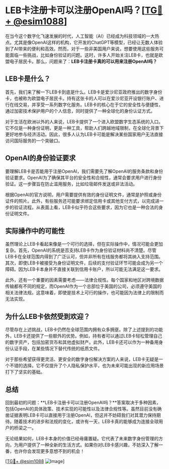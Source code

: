# LEB卡注册卡可以注册OpenAI吗？[[TG💪+ @esim1088](https://t.me/s/esim1088)]

在当今这个数字化飞速发展的时代，人工智能（AI）已经成为科技领域的一大热点。尤其是像OpenAI这样的机构，它开发的ChatGPT等模型，已经让无数人体验到了AI带来的便利和高效。然而，对于一些非美国用户来说，想要使用这些服务可能面临一些挑战，比如身份验证的问题。这时，许多人开始关注LEB卡，也就是欧盟电子居民卡。那么，问题来了：**LEB卡注册卡真的可以用来注册OpenAI吗？**

## LEB卡是什么？

首先，我们来了解一下LEB卡到底是什么。LEB卡是爱沙尼亚政府推出的数字身份卡，也被称为欧盟电子居民卡。持有这张卡的人可以在爱沙尼亚开设银行账户、进行在线交易，并享受一系列数字化服务。LEB卡的核心在于它的安全性与便捷性，通过加密技术保护用户的个人信息，同时提供了一种全球化的身份认证方式。

对于生活在欧洲以外的人来说，LEB卡提供了一个进入欧盟数字生态系统的入口。它不仅是一种身份证明，更是一种工具，帮助人们跨越地域限制，在全球化背景下更好地参与经济活动。因此，很多人认为LEB卡可能是解决某些国家用户无法直接访问国际服务的一个突破口。

## OpenAI的身份验证要求

要理解LEB卡是否能用于注册OpenAI，我们需要先了解OpenAI的服务条款和身份验证要求。OpenAI为了确保其平台的安全性和合规性，通常会要求用户进行身份验证。这一步骤旨在防止滥用服务，比如垃圾邮件发送或非法活动。

根据OpenAI的官方说明，用户需要提供有效的身份证明文件，通常是护照或身份证件的照片。此外，有些服务还可能要求绑定信用卡或其他支付方式，以完成进一步的验证流程。从表面上看，LEB卡似乎符合这些要求，因为它也是一种合法的身份证明文件。

## 实际操作中的可能性

虽然理论上LEB卡看起来像是一个可行的选择，但在实际操作中，情况可能会更加复杂。首先，OpenAI的系统是否支持LEB卡作为身份验证材料尚不清楚。尽管LEB卡在全球范围内得到了广泛认可，但并非所有在线服务都将其纳入支持范围。其次，即使LEB卡被接受为身份证明文件，后续的支付验证环节可能会成为另一个障碍。因为LEB卡本身并不直接关联到信用卡账户，所以可能无法满足这一要求。

此外，还有一个重要的因素需要考虑——法律合规性。每个国家和地区对跨境数据传输都有不同的规定，而OpenAI作为一个总部位于美国的公司，必须遵守美国的相关法律法规。这意味着，即使是技术上可行的操作，也可能因为法律上的限制而无法实现。

## 为什么LEB卡依然受到欢迎？

尽管存在上述挑战，LEB卡仍然在全球范围内拥有众多拥趸。除了上述提到的功能外，LEB卡还提供了一些额外的优势。例如，持有者可以通过LEB卡轻松管理自己的数字资产，包括加密货币和其他虚拟财产。此外，LEB卡还可以作为一种备用身份认证手段，在某些情况下替代传统的纸质文件。

对于那些希望获得更灵活、更安全的数字身份解决方案的人来说，LEB卡无疑是一个不错的选择。它不仅提升了个人隐私保护水平，也为未来可能出现的新应用场景打下了坚实的基础。

## 总结

回到最初的问题：**LEB卡注册卡可以注册OpenAI吗？**答案取决于多种因素，包括OpenAI的具体政策、技术实现的可能性以及法律合规性等。虽然目前没有确凿证据表明LEB卡可以直接用于注册OpenAI，但这并不妨碍我们对其潜力保持期待。随着技术的进步和法规的变化，或许有一天，LEB卡真的能够成为连接全球用户的桥梁之一。

无论结果如何，LEB卡本身的价值已经毋庸置疑。它代表了未来数字身份管理的方向，为用户提供了一种全新的生活方式。如果你对LEB卡感兴趣，不妨深入了解一番，也许你会发现更多意想不到的机会！

[[TG💪+ @esim1088](https://t.me/s/esim1088) ![Image](https://i.postimg.cc/4NQfJmqS/Snipaste-2025-05-13-00-14-12.png)]